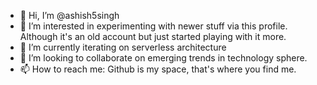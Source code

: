- 👋 Hi, I’m @ashish5singh
- 👀 I’m interested in experimenting with newer stuff via this profile. Although it's an old account but just started playing with it more.
- 🌱 I’m currently iterating on serverless architecture
- 💞️ I’m looking to collaborate on emerging trends in technology sphere.
- 📫 How to reach me: Github is my space, that's where you find me.

<!---
ashish5singh/ashish5singh is a ✨ special ✨ repository because its `README.md` (this file) appears on your GitHub profile.
You can click the Preview link to take a look at your changes.
--->
